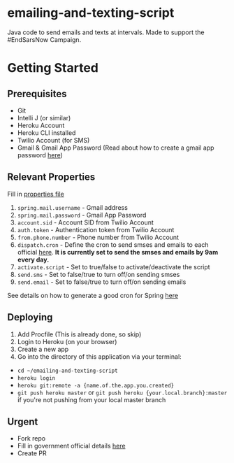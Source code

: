 # emailing-and-texting-script
Java code to send emails and texts at intervals. Made to support the #EndSarsNow Campaign.

# Getting Started

## Prerequisites
* Git
* Intelli J (or similar)
* Heroku Account
* Heroku CLI installed
* Twilio Account (for SMS)
* Gmail & Gmail App Password (Read about how to create a gmail app password [here](https://support.google.com/accounts/answer/185833))

## Relevant Properties
Fill in [properties file](https://github.com/oyekanmiayo/emailing-and-texting-script/blob/master/src/main/resources/application.properties)
1. `spring.mail.username` - Gmail address
2. `spring.mail.password` - Gmail App Password
3. `account.sid` - Account SID from Twilio Account
4. `auth.token` - Authentication token from Twilio Account
5. `from.phone.number` - Phone number from Twilio Account
6. `dispatch.cron` - Define the cron to send smses and emails to each official [here](https://github.com/oyekanmiayo/emailing-and-texting-script/blob/master/src/main/resources/communication.json). **It is currently set to send the smses and emails by 9am every day.**
7. `activate.script` - Set to true/false to activate/deactivate the script
8. `send.sms` - Set to false/true to turn off/on sending smses
9. `send.email` - Set to false/true to turn off/on sending emails

See details on how to generate a good cron for Spring [here](https://www.baeldung.com/cron-expressions)

## Deploying
1. Add Procfile (This is already done, so skip)
2. Login to Heroku (on your browser)
3. Create a new app
4. Go into the directory of this application via your terminal:
- `cd ~/emailing-and-texting-script`
- `heroku login`
- `heroku git:remote -a {name.of.the.app.you.created}`
- `git push heroku master` or `git push heroku {your.local.branch}:master` if you're not pushing from your local master branch

## Urgent
* Fork repo
* Fill in government official details [here](https://github.com/oyekanmiayo/emailing-and-texting-script/blob/master/src/main/resources/communication.json)
* Create PR
